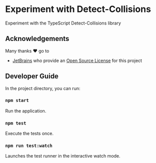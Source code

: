 # Experiment with Detect-Collisions

Experiment with the TypeScript Detect-Collisions library

## Acknowledgements

Many thanks ❤️ go to

- [JetBrains](https://www.jetbrains.com/?from=PROJECT-NAME) who provide an [Open Source License](https://www.jetbrains.com/community/opensource/) for this project

## Developer Guide

In the project directory, you can run:

### `npm start`

Run the application.

### `npm test`

Execute the tests once.

### `npm run test:watch`

Launches the test runner in the interactive watch mode.

